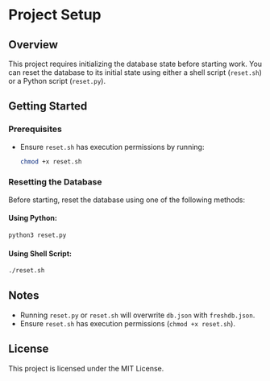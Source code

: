 # Project Setup

## Overview
This project requires initializing the database state before starting work. You can reset the database to its initial state using either a shell script (`reset.sh`) or a Python script (`reset.py`).

## Getting Started

### Prerequisites
- Ensure `reset.sh` has execution permissions by running:
  ```sh
  chmod +x reset.sh
  ```

### Resetting the Database
Before starting, reset the database using one of the following methods:

#### Using Python:
```sh
python3 reset.py
```

#### Using Shell Script:
```sh
./reset.sh
```

## Notes
- Running `reset.py` or `reset.sh` will overwrite `db.json` with `freshdb.json`.
- Ensure `reset.sh` has execution permissions (`chmod +x reset.sh`).

## License
This project is licensed under the MIT License.

